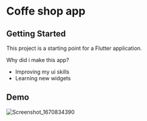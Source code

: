 # Coffe shop app

## Getting Started

This project is a starting point for a Flutter application.

Why did i make this app?
- Improving my ui skills
- Learning new widgets


## Demo
![Screenshot_1670834390](https://user-images.githubusercontent.com/97084545/206999812-032cd1fc-7603-4358-967c-b35bcd97a00a.png)
